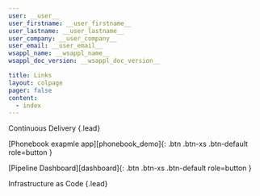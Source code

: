 ```yaml
---
user: __user__
user_firstname: __user_firstname__
user_lastname: __user_lastname__
user_company: __user_company__
user_email: __user_email__
wsappl_name: __wsappl_name__
wsappl_doc_version: __wsappl_doc_version__

title: Links
layout: colpage
pager: false
content:
  - index
---
```

Continuous Delivery
{.lead}

[Phonebook exapmle app][phonebook_demo]{: .btn .btn-xs .btn-default role=button }

[Pipeline Dashboard][dashboard]{: .btn .btn-xs .btn-default role=button }

Infrastructure as Code
{.lead}
